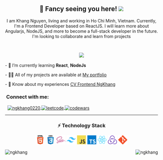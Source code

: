 <h2 align="center">
  👋 Fancy seeing you here!
  <img src="https://media.giphy.com/media/mGcNjsfWAjY5AEZNw6/giphy.gif" width="50"/>
</h2>

<p align="center">
  I am Khang Nguyen, living and working in Ho Chi Minh, Vietnam. Currently, I'm a Frontend Developer based on ReactJS. I will learn more about Angularjs, NodeJS, and more to become a full-stack developer in the future. I'm looking to collaborate and learn from projects
</p>
<br/>

<p align="center">
  <img src="https://media.giphy.com/media/vzO0Vc8b2VBLi/giphy.gif" />
</p>

<p>- 🌱 I’m currently learning <strong>React</strong>, <strong>NodeJs</strong></p>
<p>
  - 👨‍💻 All of my projects are available at
  <a href="https://ngkhang.onrender.com/" target="blank">
    My portfolio
  </a>
</p>
<p>
  - 📄 Know about my experiences
  <a href="https://drive.google.com/file/d/19Dh5k6RCWSnhxKem7ZXxjPb4e4wOLRHM/preview" target="blank">
    CV Frontend NgKhang
  </a>
</p>

<h3 align="left">&nbsp;Connect with me:</h3>
<p align="left">
  &nbsp;
  <a href="https://linkedin.com/in/ngkhang0220" target="blank">
    <img align="center" src="https://raw.githubusercontent.com/rahuldkjain/github-profile-readme-generator/master/src/images/icons/Social/linked-in-alt.svg" alt="ngkhang0220" height="25" width="40" />
  </a>
  <a href="https://leetcode.com/ngkhang/" target="blank">
    <img align="center" src="https://raw.githubusercontent.com/rahuldkjain/github-profile-readme-generator/master/src/images/icons/Social/leet-code.svg" alt="leetcode" height="25" width="40" />
  </a>
  <a href="" target="blank">
    <img align="center" src="https://www.codewars.com/users/ngkhang/badges/micro" alt="codewars" height="25" />
  </a>
</p>

---

<h3 align="center">⚡ Technology Stack</h3>
<p align="center">
  <img src="https://raw.githubusercontent.com/devicons/devicon/master/icons/html5/html5-original-wordmark.svg" alt="html5" width="30" height="30"/>
  <img src="https://raw.githubusercontent.com/devicons/devicon/master/icons/css3/css3-original-wordmark.svg" alt="css3" width="30" height="30"/>
  <img src="https://raw.githubusercontent.com/devicons/devicon/master/icons/sass/sass-original.svg" alt="sass" width="30" height="30"/>
  <img src="https://raw.githubusercontent.com/devicons/devicon/master/icons/tailwindcss/tailwindcss-plain.svg" alt="tailwind" width="30" height="30"/>
  <img src="https://raw.githubusercontent.com/devicons/devicon/master/icons/javascript/javascript-original.svg" alt="javascript" width="30" height="30"/>
  <img src="https://raw.githubusercontent.com/devicons/devicon/master/icons/typescript/typescript-original.svg" alt="typescript" width="30" height="30"/>
  <img src="https://raw.githubusercontent.com/devicons/devicon/master/icons/react/react-original.svg" alt="react" width="30" height="30"/>
  <img src="https://raw.githubusercontent.com/devicons/devicon/master/icons/redux/redux-original.svg" alt="redux" width="30" height="30"/>
  <img src="https://raw.githubusercontent.com/devicons/devicon/master/icons/git/git-original.svg" alt="git" width="30" height="30"/>
</p>

<!--
  <img src="https://raw.githubusercontent.com/devicons/devicon/master/icons/express/express-original-wordmark.svg" alt="express" width="30" height="30"/>
  <img src="https://raw.githubusercontent.com/devicons/devicon/master/icons/nodejs/nodejs-original-wordmark.svg" alt="nodejs" width="30" height="30"/>
  <img src="https://raw.githubusercontent.com/devicons/devicon/master/icons/mongodb/mongodb-original-wordmark.svg" alt="mongodb" width="30" height="30"/>
</p>
-->

<p><img align="left" height="200" src="https://github-readme-stats.vercel.app/api/top-langs?username=ngkhang&show_icons=true&layout=compact&card_width=320" alt="ngkhang" /></p>
<p><img align="right" height="200" src="https://github-readme-streak-stats.herokuapp.com/?user=ngkhang" alt="ngkhang" /></p>
